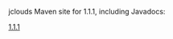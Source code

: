 jclouds Maven site for 1.1.1, including Javadocs:

[1.1.1](http://demobox.github.com/jclouds-maven-site-1.1.1/1.1.1/jclouds-multi/)